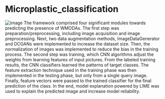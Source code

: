 # Microplastic_classification
![image](https://user-images.githubusercontent.com/62029679/124052339-cda21380-d9f8-11eb-9b88-4c61bec04139.png)
The framework comprised four significant modules towards predicting the presence of WMODAs. The first step was preparation/preprocessing, including image acquisition and image preprocessing. Next, two data augmentation methods, ImageDataGenerator and DCGANs were implemented to increase the dataset size. Then, the normalization of images was implemented to reduce the bias in the training process. The second step was training, which CNN algorithms adjust the weights from learning features of input pictures. From the labeled training results, the CNN classifiers learned the patterns of target classes. The feature extraction technique used in the training phase was then implemented in the testing phase, but only from a single query image. Finally, feature vectors were passed to the trained classifier for the final prediction of the class. In the end, model explanation powered by LIME was used to explain the predicted image and increase model reliability.   
